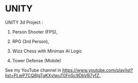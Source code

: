 # UNITY

UNITY 3d Project : 
1) Person Shooter (FPS),


2) RPG (3rd Person),

3) Wizz Chess with Minimax AI Logic

4) Tower Defense (Mobile)


See my YouTube channel in
https://www.youtube.com/playlist?list=PLwP7CQ8lgTgKXyIwuT0FnSc9DbVB7yfZ_
